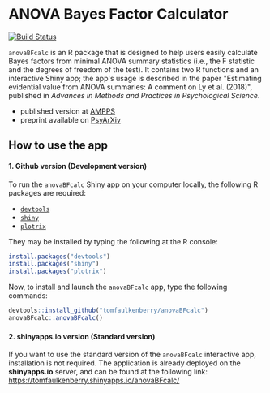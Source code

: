 # ANOVA Bayes Factor Calculator

[![Build Status](https://travis-ci.org/tomfaulkenberry/anovaBFcalc.svg?branch=master)](https://travis-ci.org/tomfaulkenberry/anovaBFcalc)

`anovaBFcalc` is an R package that is designed to help users easily calculate Bayes factors from minimal ANOVA summary statistics (i.e., the F statistic and the degrees of freedom of the test). It contains two R functions and an interactive Shiny app; the app's usage is described in the paper "Estimating evidential value from ANOVA summaries: A comment on Ly et al. (2018)", published in *Advances in Methods and Practices in Psychological Science*. 

- published version at [AMPPS](https://journals.sagepub.com/doi/10.1177/2515245919872960)
- preprint available on [PsyArXiv](https://psyarxiv.com/35wyv/)

## How to use the app

#### 1\. Github version (Development version)

To run the `anovaBFcalc` Shiny app on your computer locally, the following R packages are required:

  - [`devtools`](https://cran.r-project.org/web/packages/devtools/index.html)
  - [`shiny`](https://cran.r-project.org/web/packages/shiny/index.html)
  - [`plotrix`](https://cran.r-project.org/web/packages/plotrix/index.html)

They may be installed by typing the following at the R console:

``` r
install.packages("devtools")
install.packages("shiny")
install.packages("plotrix")
```

Now, to install and launch the `anovaBFcalc` app, type the following commands:

``` r
devtools::install_github("tomfaulkenberry/anovaBFcalc")
anovaBFcalc::anovaBFcalc()
```

#### 2\. shinyapps.io version (Standard version)

If you want to use the standard version of the `anovaBFcalc` interactive app, installation is
not required. The application is already deployed on the **shinyapps.io** server, 
and can be found at the following link: https://tomfaulkenberry.shinyapps.io/anovaBFcalc/


